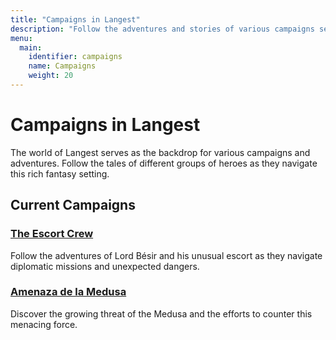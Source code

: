 ```yaml
---
title: "Campaigns in Langest"
description: "Follow the adventures and stories of various campaigns set in the world of Langest."
menu:
  main:
    identifier: campaigns
    name: Campaigns
    weight: 20
---
```


# Campaigns in Langest

The world of Langest serves as the backdrop for various campaigns and adventures. Follow the tales of different groups of heroes as they navigate this rich fantasy setting.

## Current Campaigns

### [The Escort Crew](/campaigns/campaign-1-the-escort-crew/)
Follow the adventures of Lord Bésir and his unusual escort as they navigate diplomatic missions and unexpected dangers.

### [Amenaza de la Medusa](/campaigns/campaign-2-amenaza-de-la-medusa/)
Discover the growing threat of the Medusa and the efforts to counter this menacing force.
